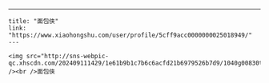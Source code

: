 ---
    title: "面包侠"
    link: "https://www.xiaohongshu.com/user/profile/5cff9acc0000000025018949/"
    ---
    
    <img src="http://sns-webpic-qc.xhscdn.com/202409111429/1e61b9b1c7b6c6acfd21b6979526b7d9/1040g00830tkmbt2pkk005n7vjb69b2a9bmpmmhg!nc_n_nwebp_mw_1" /><br />面包侠
    